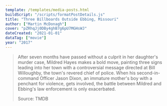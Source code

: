 ```yaml
---
template: /templates/media-posts.html
buildScript: "/scripts/formatPostDetails.js"
title: "Three Billboards Outside Ebbing, Missouri"
author: ["Martin McDonagh"]
cover: "pZRhqJj0DBy4ghB7g6pU7MGHsWJ"
dateCreated: "2021-01-01"
dataTag: ["movie"]
year: "2017"
---
```


> After seven months have passed without a culprit in her daughter's murder case, Mildred Hayes makes a bold move, painting three signs leading into her town with a controversial message directed at Bill Willoughby, the town's revered chief of police. When his second-in-command Officer Jason Dixon, an immature mother's boy with a penchant for violence, gets involved, the battle between Mildred and Ebbing's law enforcement is only exacerbated.
>
> Source: TMDB
